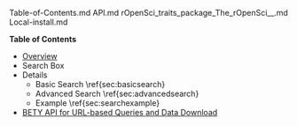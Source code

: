 Table-of-Contents.md
API.md
rOpenSci_traits_package_The_rOpenSci__.md
Local-install.md

**Table of Contents**

* [Overview](introduction.md)
 * Search Box
 * Details
      * Basic Search \ref{sec:basicsearch}
      * Advanced Search \ref{sec:advancedsearch}
      * Example \ref{sec:searchexample}
* [BETY API for URL-based Queries and Data Download](API.md)


  